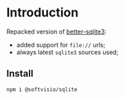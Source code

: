 # Introduction

Repacked version of [better-sqlite3](https://github.com/JoshuaWise/better-sqlite3):

-   added support for `file://` urls;
-   always latest `sqlite3` sources used;

## Install

```shell
npm i @softvisio/sqlite
```
